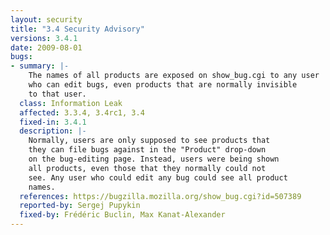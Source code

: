 ```yaml
---
layout: security
title: "3.4 Security Advisory"
versions: 3.4.1
date: 2009-08-01
bugs:
- summary: |-
    The names of all products are exposed on show_bug.cgi to any user
    who can edit bugs, even products that are normally invisible
    to that user.
  class: Information Leak
  affected: 3.3.4, 3.4rc1, 3.4
  fixed-in: 3.4.1
  description: |-
    Normally, users are only supposed to see products that
    they can file bugs against in the "Product" drop-down
    on the bug-editing page. Instead, users were being shown
    all products, even those that they normally could not
    see. Any user who could edit any bug could see all product
    names.
  references: https://bugzilla.mozilla.org/show_bug.cgi?id=507389
  reported-by: Sergej Pupykin
  fixed-by: Frédéric Buclin, Max Kanat-Alexander
---
```

